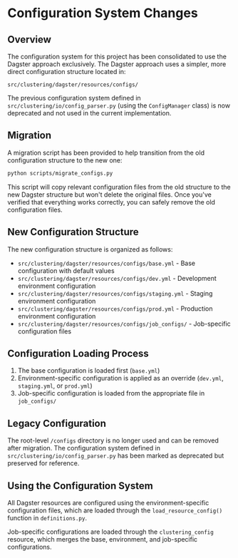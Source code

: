 # Configuration System Changes

## Overview

The configuration system for this project has been consolidated to use the Dagster approach exclusively. The Dagster approach uses a simpler, more direct configuration structure located in:

```
src/clustering/dagster/resources/configs/
```

The previous configuration system defined in `src/clustering/io/config_parser.py` (using the `ConfigManager` class) is now deprecated and not used in the current implementation.

## Migration

A migration script has been provided to help transition from the old configuration structure to the new one:

```bash
python scripts/migrate_configs.py
```

This script will copy relevant configuration files from the old structure to the new Dagster structure but won't delete the original files. Once you've verified that everything works correctly, you can safely remove the old configuration files.

## New Configuration Structure

The new configuration structure is organized as follows:

- `src/clustering/dagster/resources/configs/base.yml` - Base configuration with default values
- `src/clustering/dagster/resources/configs/dev.yml` - Development environment configuration
- `src/clustering/dagster/resources/configs/staging.yml` - Staging environment configuration
- `src/clustering/dagster/resources/configs/prod.yml` - Production environment configuration
- `src/clustering/dagster/resources/configs/job_configs/` - Job-specific configuration files

## Configuration Loading Process

1. The base configuration is loaded first (`base.yml`)
2. Environment-specific configuration is applied as an override (`dev.yml`, `staging.yml`, or `prod.yml`)
3. Job-specific configuration is loaded from the appropriate file in `job_configs/`

## Legacy Configuration

The root-level `/configs` directory is no longer used and can be removed after migration. The configuration system defined in `src/clustering/io/config_parser.py` has been marked as deprecated but preserved for reference.

## Using the Configuration System

All Dagster resources are configured using the environment-specific configuration files, which are loaded through the `load_resource_config()` function in `definitions.py`.

Job-specific configurations are loaded through the `clustering_config` resource, which merges the base, environment, and job-specific configurations.
